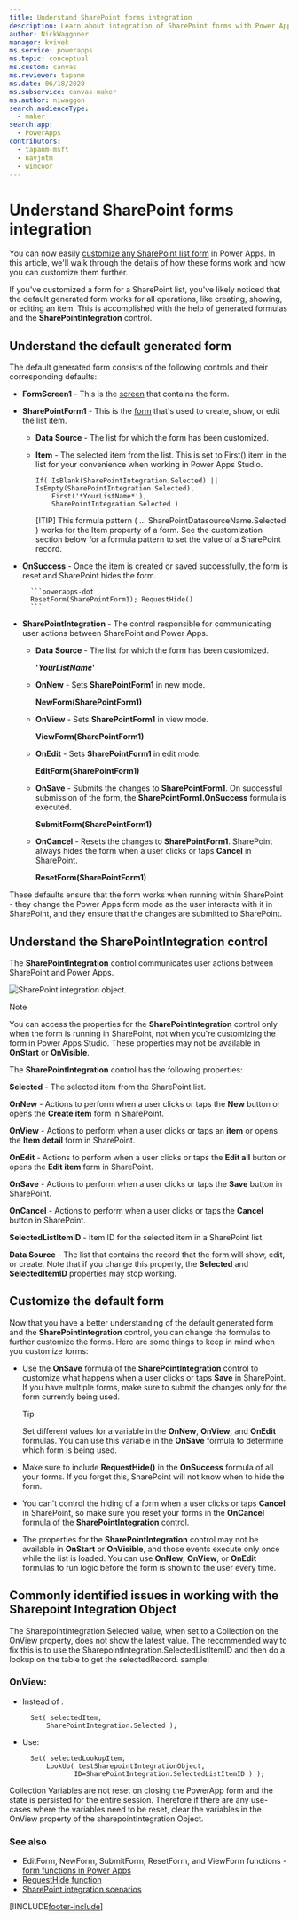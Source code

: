 ```yaml
---
title: Understand SharePoint forms integration
description: Learn about integration of SharePoint forms with Power Apps, and how to customize those forms.
author: NickWaggoner
manager: kvivek
ms.service: powerapps
ms.topic: conceptual
ms.custom: canvas
ms.reviewer: tapanm
ms.date: 06/18/2020
ms.subservice: canvas-maker
ms.author: niwaggon
search.audienceType: 
  - maker
search.app: 
  - PowerApps
contributors:
  - tapanm-msft
  - navjotm
  - wimcoor
---
```

# Understand SharePoint forms integration
You can now easily [customize any SharePoint list form](customize-list-form.md) in Power Apps. In this article, we'll walk through the details of how these forms work and how you can customize them further.

If you've customized a form for a SharePoint list, you've likely noticed that the default generated form works for all operations, like creating, showing, or editing an item. This is accomplished with the help of generated formulas and the **SharePointIntegration** control.

## Understand the default generated form

The default generated form consists of the following controls and their corresponding defaults:

* **FormScreen1** - This is the [screen](controls/control-screen.md) that contains the form.

* **SharePointForm1** - This is the [form](working-with-forms.md) that's used to create, show, or edit the list item.

    * **Data Source** - The list for which the form has been customized.

    * **Item** - The selected item from the list. This is set to First() item in the list for your convenience when working in Power Apps Studio.

        ```powerapps-dot
        If( IsBlank(SharePointIntegration.Selected) || IsEmpty(SharePointIntegration.Selected),
            First('*YourListName*'),
            SharePointIntegration.Selected )
        ```
        [!TIP] This formula pattern ( ... SharePointDatasourceName.Selected ) works for  the Item property of a form.  See the customization section below for a formula pattern to set the value of a SharePoint record.
* **OnSuccess** -  Once the item is created or saved successfully, the form is reset and SharePoint hides the form.

        ```powerapps-dot
        ResetForm(SharePointForm1); RequestHide()
        ```

* **SharePointIntegration** - The control responsible for communicating user actions between SharePoint and Power Apps.

    * **Data Source** - The list for which the form has been customized.

        **'*YourListName*'**

    * **OnNew** - Sets **SharePointForm1** in new mode.

        **NewForm(SharePointForm1)**

    * **OnView** - Sets **SharePointForm1** in view mode.

        **ViewForm(SharePointForm1)**

    * **OnEdit** - Sets **SharePointForm1** in edit mode.

        **EditForm(SharePointForm1)**

    * **OnSave** - Submits the changes to **SharePointForm1**. On successful submission of the form, the **SharePointForm1.OnSuccess** formula is executed.

        **SubmitForm(SharePointForm1)**

    * **OnCancel** - Resets the changes to **SharePointForm1**. SharePoint always hides the form when a user clicks or taps **Cancel** in SharePoint.

        **ResetForm(SharePointForm1)**

These defaults ensure that the form works when running within SharePoint - they change the Power Apps form mode as the user interacts with it in SharePoint, and they ensure that the changes are submitted to SharePoint.

## Understand the SharePointIntegration control
The **SharePointIntegration** control communicates user actions between SharePoint and Power Apps.

![SharePoint integration object.](./media/sharepoint-form-integration/sharepointintegration-object.png)

>[!NOTE]
>You can access the properties for the **SharePointIntegration** control only when the form is running in SharePoint, not when you're customizing the form in Power Apps Studio. These properties may not be available in **OnStart** or **OnVisible**. 

The **SharePointIntegration** control has the following properties:

**Selected** - The selected item from the SharePoint list.

**OnNew** - Actions to perform when a user clicks or taps the **New** button or opens the **Create item** form in SharePoint.

**OnView** - Actions to perform when a user clicks or taps an **item** or opens the **Item detail** form in SharePoint.

**OnEdit** - Actions to perform when a user clicks or taps the **Edit all** button or opens the **Edit item** form in SharePoint.

**OnSave** - Actions to perform when a user clicks or taps the **Save** button in SharePoint.

**OnCancel** - Actions to perform when a user clicks or taps the **Cancel** button in SharePoint.

**SelectedListItemID** - Item ID for the selected item in a SharePoint list.

**Data Source** - The list that contains the record that the form will show, edit, or create. Note that if you change this property, the **Selected** and **SelectedItemID** properties may stop working.

## Customize the default form
Now that you have a better understanding of the default generated form and the **SharePointIntegration** control, you can change the formulas to further customize the forms. Here are some things to keep in mind when you customize forms:


* Use the **OnSave** formula of the **SharePointIntegration** control to customize what happens when a user clicks or taps **Save** in SharePoint. If you have multiple forms, make sure to submit the changes only for the form currently being used.

  > [!TIP]
  >    Set different values for a variable in the **OnNew**, **OnView**, and **OnEdit** formulas. You can use this variable in the **OnSave** formula to determine which form is being used.

* Make sure to include **RequestHide()** in the **OnSuccess** formula of all your forms. If you forget this, SharePoint will not know when to hide the form.

* You can't control the hiding of a form when a user clicks or taps **Cancel** in SharePoint, so make sure you reset your forms in the **OnCancel** formula of the **SharePointIntegration** control.

* The properties for the **SharePointIntegration** control may not be available in **OnStart** or **OnVisible**, and those events execute only once while the list is loaded. You can use **OnNew**, **OnView**, or **OnEdit** formulas to run logic before the form is shown to the user every time. 

## Commonly identified issues in working with the Sharepoint Integration Object
The SharepointIntegration.Selected value, when set to a Collection on the OnView property, does not show the latest value. The recommended way to fix this is to use the SharepointIntegration.SelectedListItemID and then do a lookup on the table to get the selectedRecord.
sample:

### OnView:

* Instead of :
    ```powerapps-dot
      Set( selectedItem,
          SharePointIntegration.Selected );
    ```
* Use:
    ```powerapps-dot
      Set( selectedLookupItem,
          LookUp( testSharepointIntegrationObject, 
                 ID=SharePointIntegration.SelectedListItemID ) );
    ```

Collection Variables are not reset on closing the PowerApp form and the state is persisted for the entire session.  Therefore if there are any use-cases where the variables need to be reset, clear the variables in the OnView property of the sharepointIntegration Object.

### See also

- EditForm, NewForm, SubmitForm, ResetForm, and ViewForm functions - [form functions in Power Apps](functions/function-form.md)
- [RequestHide function](functions/function-requesthide.md)
- [SharePoint integration scenarios](sharepoint/scenarios-intro.md)


[!INCLUDE[footer-include](../../includes/footer-banner.md)]